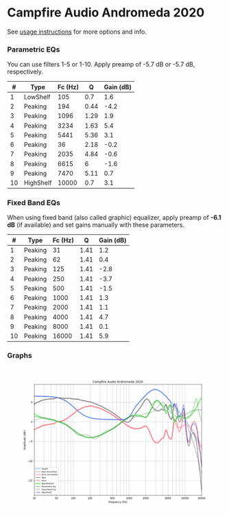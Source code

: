 # Campfire Audio Andromeda 2020
See [usage instructions](https://github.com/jaakkopasanen/AutoEq#usage) for more options and info.

### Parametric EQs
You can use filters 1-5 or 1-10. Apply preamp of -5.7 dB or -5.7 dB, respectively.

|   # | Type      |   Fc (Hz) |    Q |   Gain (dB) |
|-----|-----------|-----------|------|-------------|
|   1 | LowShelf  |       105 | 0.7  |         1.6 |
|   2 | Peaking   |       194 | 0.44 |        -4.2 |
|   3 | Peaking   |      1096 | 1.29 |         1.9 |
|   4 | Peaking   |      3234 | 1.63 |         5.4 |
|   5 | Peaking   |      5441 | 5.36 |         3.1 |
|   6 | Peaking   |        36 | 2.18 |        -0.2 |
|   7 | Peaking   |      2035 | 4.84 |        -0.6 |
|   8 | Peaking   |      6615 | 6    |        -1.6 |
|   9 | Peaking   |      7470 | 5.11 |         0.7 |
|  10 | HighShelf |     10000 | 0.7  |         3.1 |

### Fixed Band EQs
When using fixed band (also called graphic) equalizer, apply preamp of **-6.1 dB** (if available) and set gains manually with these parameters.

|   # | Type    |   Fc (Hz) |    Q |   Gain (dB) |
|-----|---------|-----------|------|-------------|
|   1 | Peaking |        31 | 1.41 |         1.2 |
|   2 | Peaking |        62 | 1.41 |         0.4 |
|   3 | Peaking |       125 | 1.41 |        -2.8 |
|   4 | Peaking |       250 | 1.41 |        -3.7 |
|   5 | Peaking |       500 | 1.41 |        -1.5 |
|   6 | Peaking |      1000 | 1.41 |         1.3 |
|   7 | Peaking |      2000 | 1.41 |         1.1 |
|   8 | Peaking |      4000 | 1.41 |         4.7 |
|   9 | Peaking |      8000 | 1.41 |         0.1 |
|  10 | Peaking |     16000 | 1.41 |         5.9 |

### Graphs
![](./Campfire%20Audio%20Andromeda%202020.png)
